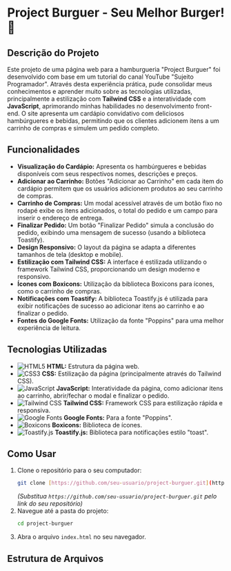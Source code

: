 # Project Burguer - Seu Melhor Burger! 🍔

## Descrição do Projeto

Este projeto de uma página web para a hamburgueria "Project Burguer" foi desenvolvido com base em um tutorial do canal YouTube "Sujeito Programador". Através desta experiência prática, pude consolidar meus conhecimentos e aprender muito sobre as tecnologias utilizadas, principalmente a estilização com **Tailwind CSS** e a interatividade com **JavaScript**, aprimorando minhas habilidades no desenvolvimento front-end. O site apresenta um cardápio convidativo com deliciosos hambúrgueres e bebidas, permitindo que os clientes adicionem itens a um carrinho de compras e simulem um pedido completo.

## Funcionalidades

* **Visualização do Cardápio:** Apresenta os hambúrgueres e bebidas disponíveis com seus respectivos nomes, descrições e preços.
* **Adicionar ao Carrinho:** Botões "Adicionar ao Carrinho" em cada item do cardápio permitem que os usuários adicionem produtos ao seu carrinho de compras.
* **Carrinho de Compras:** Um modal acessível através de um botão fixo no rodapé exibe os itens adicionados, o total do pedido e um campo para inserir o endereço de entrega.
* **Finalizar Pedido:** Um botão "Finalizar Pedido" simula a conclusão do pedido, exibindo uma mensagem de sucesso (usando a biblioteca Toastify).
* **Design Responsivo:** O layout da página se adapta a diferentes tamanhos de tela (desktop e mobile).
* **Estilização com Tailwind CSS:** A interface é estilizada utilizando o framework Tailwind CSS, proporcionando um design moderno e responsivo.
* **Ícones com Boxicons:** Utilização da biblioteca Boxicons para ícones, como o carrinho de compras.
* **Notificações com Toastify:** A biblioteca Toastify.js é utilizada para exibir notificações de sucesso ao adicionar itens ao carrinho e ao finalizar o pedido.
* **Fontes do Google Fonts:** Utilização da fonte "Poppins" para uma melhor experiência de leitura.

## Tecnologias Utilizadas

* <img src="https://img.shields.io/badge/HTML5-E34F26?style=for-the-badge&logo=html5&logoColor=white" alt="HTML5"> **HTML:** Estrutura da página web.
* <img src="https://img.shields.io/badge/CSS3-1572B6?style=for-the-badge&logo=css3&logoColor=white" alt="CSS3"> **CSS:** Estilização da página (principalmente através do Tailwind CSS).
* <img src="https://img.shields.io/badge/JavaScript-F7DF1E?style=for-the-badge&logo=javascript&logoColor=black" alt="JavaScript"> **JavaScript:** Interatividade da página, como adicionar itens ao carrinho, abrir/fechar o modal e finalizar o pedido.
* <img src="https://img.shields.io/badge/tailwindcss-%2338B2AC.svg?style=for-the-badge&logo=tailwind-css&logoColor=white" alt="Tailwind CSS"> **Tailwind CSS:** Framework CSS para estilização rápida e responsiva.
* <img src="https://img.shields.io/badge/Google_Fonts-676767?style=for-the-badge&logo=google-fonts&logoColor=white" alt="Google Fonts"> **Google Fonts:** Para a fonte "Poppins".
* <img src="https://img.shields.io/badge/Boxicons-000?style=for-the-badge&logo=boxicons&logoColor=white" alt="Boxicons"> **Boxicons:** Biblioteca de ícones.
* <img src="https://img.shields.io/badge/Toastify.js-FF6B6B?style=for-the-badge&logo=toastify&logoColor=white" alt="Toastify.js"> **Toastify.js:** Biblioteca para notificações estilo "toast".

## Como Usar

1.  Clone o repositório para o seu computador:
    ```bash
    git clone [https://github.com/seu-usuario/project-burguer.git](https://github.com/seu-usuario/project-burguer.git)
    ```
    *(Substitua `https://github.com/seu-usuario/project-burguer.git` pelo link do seu repositório)*
2.  Navegue até a pasta do projeto:
    ```bash
    cd project-burguer
    ```
3.  Abra o arquivo `index.html` no seu navegador.

## Estrutura de Arquivos
